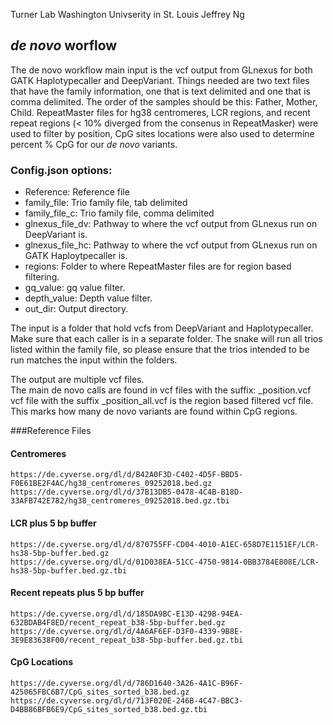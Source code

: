 Turner Lab
Washington Univserity in St. Louis
Jeffrey Ng

## *de novo* worflow

The de novo workflow main input is the vcf output from GLnexus for both GATK Haplotypecaller and DeepVariant.  Things needed are two text files that have the family information, one that is text delimited and one that is comma delimited.  The order of the samples should be this:  Father, Mother, Child.  RepeatMaster files for hg38 centromeres, LCR regions, and recent repeat regions (< 10% diverged from the consenus in RepeatMasker) were used to filter by position, CpG sites locations were also used to determine percent % CpG for our *de novo* variants.


### Config.json options:

* Reference:  Reference file
* family_file:  Trio family file, tab delimited
* family_file_c:  Trio family file, comma delimited
* glnexus_file_dv:  Pathway to where the vcf output from GLnexus run on DeepVariant is.  
* glnexus_file_hc:  Pathway to where the vcf output from GLnexus run on GATK Haploytpecaller is.  
* regions:  Folder to where RepeatMaster files are for region based filtering.
* gq_value:  gq value filter.
* depth_value: Depth value filter.
* out_dir:  Output directory.  

The input is a folder that hold vcfs from DeepVariant and Haplotypecaller.  Make sure that each caller is in a separate folder.  The snake will run all trios listed within the family file, so please ensure that the trios intended to be run matches the input within the folders.

The output are multiple vcf files.  
The main de novo calls are found in vcf files with the suffix:  _position.vcf
vcf file with the suffix _position_all.vcf is the region based filtered vcf file.  This marks how many de novo variants are found within CpG regions.


###Reference Files

#### Centromeres
```
https://de.cyverse.org/dl/d/B42A0F3D-C402-4D5F-BBD5-F0E61BE2F4AC/hg38_centromeres_09252018.bed.gz
https://de.cyverse.org/dl/d/37B13DB5-0478-4C4B-B18D-33AFB742E782/hg38_centromeres_09252018.bed.gz.tbi
```

#### LCR plus 5 bp buffer
```
https://de.cyverse.org/dl/d/870755FF-CD04-4010-A1EC-658D7E1151EF/LCR-hs38-5bp-buffer.bed.gz
https://de.cyverse.org/dl/d/01D038EA-51CC-4750-9814-0BB3784E808E/LCR-hs38-5bp-buffer.bed.gz.tbi
```

#### Recent repeats plus 5 bp buffer
```
https://de.cyverse.org/dl/d/185DA9BC-E13D-429B-94EA-632BDAB4F8ED/recent_repeat_b38-5bp-buffer.bed.gz
https://de.cyverse.org/dl/d/4A6AF6EF-D3F0-4339-9B8E-3E9E83638F00/recent_repeat_b38-5bp-buffer.bed.gz.tbi
```

#### CpG Locations
```
https://de.cyverse.org/dl/d/786D1640-3A26-4A1C-B96F-425065FBC6B7/CpG_sites_sorted_b38.bed.gz
https://de.cyverse.org/dl/d/713F020E-246B-4C47-BBC3-D4BB86BFB6E9/CpG_sites_sorted_b38.bed.gz.tbi
```

